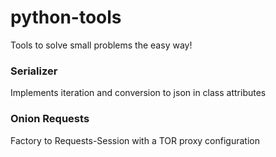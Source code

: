 # python-tools
Tools to solve small problems the easy way!

### Serializer
Implements iteration and conversion to json in class attributes
### Onion Requests
Factory to Requests-Session with a TOR proxy configuration
